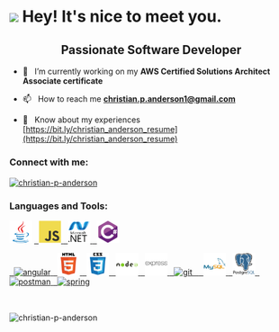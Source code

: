 <h1><img src="https://emojis.slackmojis.com/emojis/images/1536351075/4594/blob-wave.gif?1536351075" width="30"/> Hey! It's nice to meet you.</h1>
<h2 align="center">Passionate Software Developer</h2>

- 🌱 &nbsp; I’m currently working on my **AWS Certified Solutions Architect Associate certificate**

- 📫 &nbsp; How to reach me **christian.p.anderson1@gmail.com**

- 📄 &nbsp; Know about my experiences [https://bit.ly/christian_anderson_resume](https://bit.ly/christian_anderson_resume)
&nbsp;
<h3 align="left">Connect with me:</h3>
<p align="left">
<a href="https://linkedin.com/in/christian-p-anderson" target="blank"><img align="center" src="https://raw.githubusercontent.com/rahuldkjain/github-profile-readme-generator/master/src/images/icons/Social/linked-in-alt.svg" alt="christian-p-anderson" height="30" width="40" /></a>
</p>

<h3 align="left">Languages and Tools:</h3>

<img src="https://raw.githubusercontent.com/devicons/devicon/master/icons/java/java-original.svg" alt="java" width="40" height="40"/> </a> <a href="https://developer.mozilla.org/en-US/docs/Web/JavaScript" target="_blank"> &nbsp; <img src="https://raw.githubusercontent.com/devicons/devicon/master/icons/javascript/javascript-original.svg" alt="javascript" width="40" height="40"/> </a> <a href="https://dotnet.microsoft.com/" target="_blank"> &nbsp; <img src="https://raw.githubusercontent.com/devicons/devicon/master/icons/dot-net/dot-net-original-wordmark.svg" alt="dotnet" width="40" height="40"/> </a> <a href="https://www.w3schools.com/cs/" target="_blank"> &nbsp; <img src="https://raw.githubusercontent.com/devicons/devicon/master/icons/csharp/csharp-original.svg" alt="csharp" width="40" height="40"/> </a> <p align="left"> <a href="https://angular.io" target="_blank"> &nbsp; <img src="https://angular.io/assets/images/logos/angular/angular.svg" alt="angular" width="40" height="40"/> </a> <a href="https://www.w3.org/html/" target="_blank"> &nbsp; <img src="https://raw.githubusercontent.com/devicons/devicon/master/icons/html5/html5-original-wordmark.svg" alt="html5" width="40" height="40"/> </a> <a href="https://www.w3schools.com/css/" target="_blank"> &nbsp; <img src="https://raw.githubusercontent.com/devicons/devicon/master/icons/css3/css3-original-wordmark.svg" alt="css3" width="40" height="40"/> </a> <a href="https://nodejs.org" target="_blank"> &nbsp; <img src="https://raw.githubusercontent.com/devicons/devicon/master/icons/nodejs/nodejs-original-wordmark.svg" alt="nodejs" width="40" height="40"/> </a> <a href="https://expressjs.com" target="_blank"> &nbsp; <img src="https://raw.githubusercontent.com/devicons/devicon/master/icons/express/express-original-wordmark.svg" alt="express" width="40" height="40"/> </a> <a href="https://git-scm.com/" target="_blank"> &nbsp; <img src="https://www.vectorlogo.zone/logos/git-scm/git-scm-icon.svg" alt="git" width="40" height="40"/> </a> <a href="https://www.java.com" target="_blank"> &nbsp; <a href="https://www.mysql.com/" target="_blank"> &nbsp; <img src="https://raw.githubusercontent.com/devicons/devicon/master/icons/mysql/mysql-original-wordmark.svg" alt="mysql" width="40" height="40"/> </a> <a href="https://www.postgresql.org" target="_blank"> &nbsp; <img src="https://raw.githubusercontent.com/devicons/devicon/master/icons/postgresql/postgresql-original-wordmark.svg" alt="postgresql" width="40" height="40"/> </a> <a href="https://postman.com" target="_blank"> &nbsp; <img src="https://www.vectorlogo.zone/logos/getpostman/getpostman-icon.svg" alt="postman" width="40" height="40"/> </a> <a href="https://reactjs.org/" target="_blank"> &nbsp; <img src="https://www.vectorlogo.zone/logos/springio/springio-icon.svg" alt="spring" width="40" height="40"/> </a> </p>
&nbsp;
<p><img align="center" src="https://github-readme-stats.vercel.app/api/top-langs?username=christian-p-anderson&show_icons=true&locale=en&layout=compact" alt="christian-p-anderson" /></p>
